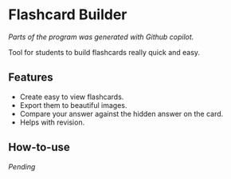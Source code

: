 # Flashcard Builder

*Parts of the program was generated with Github copilot.*

Tool for students to build flashcards really quick and easy.

## Features

- Create easy to view flashcards.
- Export them to beautiful images.
- Compare your answer against the hidden answer on the card.
- Helps with revision.

## How-to-use

*Pending*